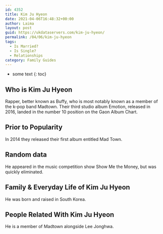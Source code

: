 ```yaml
---
id: 4352
title: Kim Ju Hyeon
date: 2021-04-06T16:48:32+00:00
author: Laima
layout: post
guid: https://ukdataservers.com/kim-ju-hyeon/
permalink: /04/06/kim-ju-hyeon
tags:
  - Is Married?
  - Is Single?
  - Relationships
category: Family Guides
---
```


* some text
{: toc}


## Who is Kim Ju Hyeon
                  
                  
                  
Rapper, better known as Buffy, who is most notably known as a member of the k-pop band Madtown. Their third studio album Emotion, released in 2016, landed in the number 10 position on the Gaon Album Chart.
                  
              
            
              
            
                
                
                
## Prior to Popularity
                  
                  
                  
In 2014 they released their first album entitled Mad Town.
                  
              
            
              
            
                
                
                
## Random data
                  
                  
                  
He appeared in the music competition show Show Me the Money, but was quickly eliminated.
                  
              
            
              
            
                
                
                
## Family & Everyday Life of Kim Ju Hyeon
                  
                  
                  
He was born and raised in South Korea.
                  
              
            
              
            
                
                
                
## People Related With Kim Ju Hyeon
                  
                  
                  
He is a member of Madtown alongside Lee Jonghwa.
                  
              
            
              
            
                
              
            
              
              
            
            
              
            
          
          
          